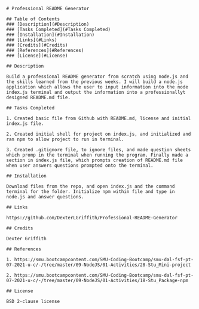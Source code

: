 
    # Professional README Generator 

    ## Table of Contents 
    ### [Description](#Description)
    ### [Tasks Completed](#Tasks Completed)
    ### [Installation](#Installation)
    ### [Links](#Links)
    ### [Credits](#Credits)
    ### [References](#References)
    ### [License](#License)

    ## Description
    
    Build a professional README generator from scratch using node.js and the skills learned from the previous weeks. I will build a node.js application which allows the user to input information into the node index.js terminal and output the information into a professionallyt designed README.md file.

    ## Tasks Completed

    1. Created basic file from Github with README.md, license and initial index.js file.

    2. Created initial shell for project on index.js, and initialized and ran npm to allow project to run in terminal.

    3. Created .gitignore file, to ignore files, and made question sheets which promp in the terminal when running the program. Finally made a section in index.js file, which prompts creation of README.md file when user answers questions prompted onto the terminal. 

    ## Installation 

    Download files from the repo, and open index.js and the command terminal for the folder. Initialize npm within file and type in node.js and answer questions. 

    ## Links

    https://github.com/DexterLGriffith/Professional-README-Generator

    ## Credits 

    Dexter Griffith

    ## References

    1. https://smu.bootcampcontent.com/SMU-Coding-Bootcamp/smu-dal-fsf-pt-07-2021-u-c/-/tree/master/09-NodeJS/01-Activities/28-Stu_Mini-project

    2. https://smu.bootcampcontent.com/SMU-Coding-Bootcamp/smu-dal-fsf-pt-07-2021-u-c/-/tree/master/09-NodeJS/01-Activities/18-Stu_Package-npm

    ## License 

    BSD 2-clause license

    